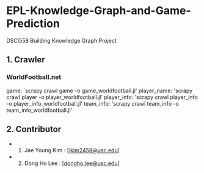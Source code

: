 # EPL-Knowledge-Graph-and-Game-Prediction
DSCI558 Building Knowledge Graph Project

## 1. Crawler

### WorldFootball.net
game: `scrapy crawl game -o game_worldfootball.jl'
player_name: 'scrapy crawl player -o player_worldfootball.jl'
player_info: 'scrapy crawl player_info -o player_info_worldfootball.jl'
team_info: 'scrapy crawl team_info -o team_info_worldfootball.jl'

## 2. Contributor
  - 1. Jae Young Kim : [jkim2458@usc.edu]
  - 2. Dong Ho Lee : [dongho.lee@usc.edu]

